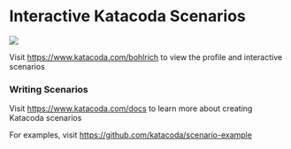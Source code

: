 # Interactive Katacoda Scenarios

[![](http://shields.katacoda.com/katacoda/bohlrich/count.svg)](https://www.katacoda.com/bohlrich "Get your profile on Katacoda.com")

Visit https://www.katacoda.com/bohlrich to view the profile and interactive scenarios

### Writing Scenarios
Visit https://www.katacoda.com/docs to learn more about creating Katacoda scenarios

For examples, visit https://github.com/katacoda/scenario-example
